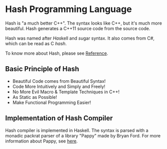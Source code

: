 # Hash Programming Language

Hash is "a much better C++".
The syntax looks like C++, but it's much more beautiful.
Hash generates a C++11 source code from the source code.

Hash was named after <em>Has</em>kell and <em>su</em>gar syntax. It also comes from C#, which can be read as C <em>hash</em>.

To know more about Hash, please see [Reference](/Reference.md).

## Basic Principle of Hash

* Beautiful Code comes from Beautiful Syntax!
* Code More Intuitively and Simply and Freely!
* No More Evil Macro & Template Techniques in C++!
* As Static as Possible!
* Make Functional Programming Easier!

## Implementation of Hash Compiler

Hash compiler is implemented in Haskell.
The syntax is parsed with a monadic packrat parser of a library "Pappy" made by Bryan Ford.
For more information about Pappy, see [here](http://pdos.csail.mit.edu/~baford/packrat/thesis/).
